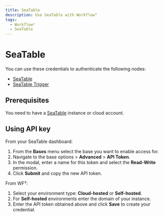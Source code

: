 ```yaml
---
title: SeaTable
description: Use SeaTable with Workflow²
tags:
  - Workflow²
  - SeaTable
---
```

# SeaTable

You can use these credentials to authenticate the following nodes:

- [SeaTable](/workflow/integrations/nodes/workflow-nodes-base.seaTable/)
- [SeaTable Trigger](/workflow/integrations/trigger-nodes/workflow-nodes-base.seaTableTrigger/)

## Prerequisites

You need to have a [SeaTable](https://seatable.io/en/) instance or cloud account.

## Using API key

From your SeaTable dashboard:

1. From the **Bases** menu select the base you want to enable access for.
2. Navigate to the base options > **Advanced** > **API Token**.
3. In the modal, enter a name for this token and select the **Read-Write** permission.
4. Click **Submit** and copy the new API token.

From WF²:

1. Select your environment type: **Cloud-hosted** or **Self-hosted**.
2. For **Self-hosted** environments enter the domain of your instance.
3. Enter the API token obtained above and click **Save** to create your credential.
